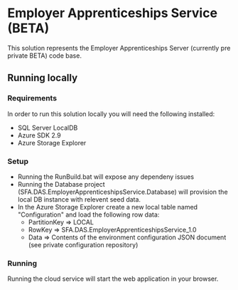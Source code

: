 # Employer Apprenticeships Service (BETA)

This solution represents the Employer Apprenticeships Server (currently pre private BETA) code base.

## Running locally

### Requirements

In order to run this solution locally you will need the following installed:

* SQL Server LocalDB
* Azure SDK 2.9
* Azure Storage Explorer

### Setup

* Running the RunBuild.bat will expose any dependeny issues
* Running the Database project (SFA.DAS.EmployerApprenticeshipsService.Database) will provision the local DB instance with relevent seed data.
* In the Azure Storage Explorer create a new local table named "Configuration" and load the following row data:
  * PartitionKey => LOCAL
  * RowKey => SFA.DAS.EmployerApprenticeshipsService_1.0
  * Data => Contents of the environment configuration JSON document (see private configuration repository)

### Running

Running the cloud service will start the web application in your browser.
